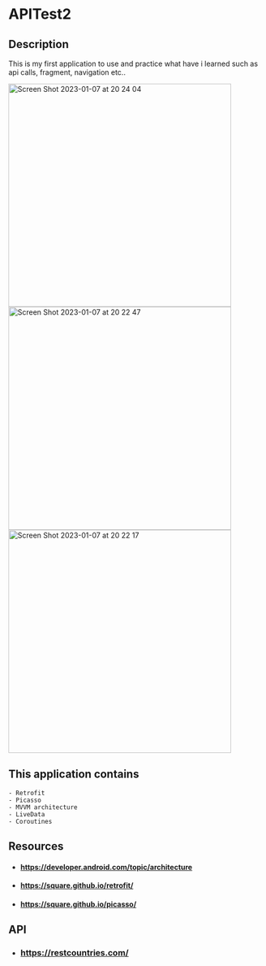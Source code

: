 # APITest2


## Description

This is my first application to use and practice what have i learned such as api calls, fragment, navigation etc..


<img width="439" alt="Screen Shot 2023-01-07 at 20 24 04" src="https://user-images.githubusercontent.com/109312197/211162982-4e031de9-0c2b-4ea4-b61f-3e355ae45f4b.png">
<img width="439" alt="Screen Shot 2023-01-07 at 20 22 47" src="https://user-images.githubusercontent.com/109312197/211162983-2d27881e-d0c1-423e-82b8-563a02f22039.png">
<img width="439" alt="Screen Shot 2023-01-07 at 20 22 17" src="https://user-images.githubusercontent.com/109312197/211162985-4f04d370-947d-4ef4-9a99-2680c74dd285.png">


## This application contains

    - Retrofit
    - Picasso
    - MVVM architecture
    - LiveData
    - Coroutines

## Resources 

- #### https://developer.android.com/topic/architecture
- #### https://square.github.io/retrofit/
- #### https://square.github.io/picasso/


## API
- ### https://restcountries.com/
